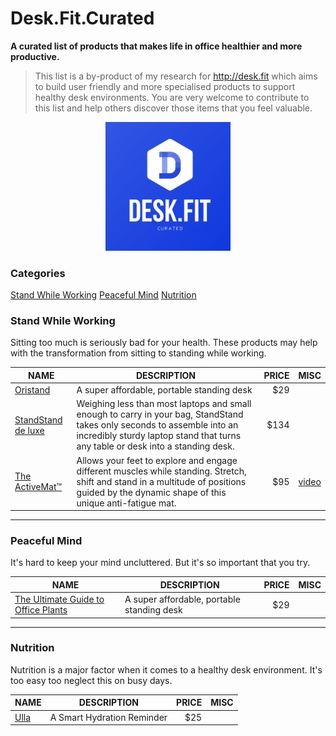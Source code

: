 # Desk.Fit.Curated


**A curated list of products that makes life in office healthier and more productive.**

> This list is a by-product of my research for http://desk.fit which aims to build user friendly and more specialised products to support healthy desk environments. You are very welcome to contribute to this list and help others discover those items that you feel valuable.


<p align="center">
  <img src="logo.png" width="200">
</p>


### Categories
[Stand While Working](#stand-while-working)
[Peaceful Mind](#peaceful-mind)
[Nutrition](#nutrition)


### Stand While Working

Sitting too much is seriously bad for your health. These products may help with the transformation from sitting to standing while working.

| NAME     | DESCRIPTION                                | PRICE | MISC |
|----------|--------------------------------------------|------:|------|
| [Oristand](https://oristand.co) | A super affordable, portable standing desk | $29   |      |
| [StandStand de luxe](https://www.standstand.com) | Weighing less than most laptops and small enough to carry in your bag, StandStand takes only seconds to assemble into an incredibly sturdy laptop stand that turns any table or desk into a standing desk. | $134 |      |
| [The ActiveMat™](https://www.varidesk.com/products/standing-desk-mat-activemat) | Allows your feet to explore and engage different muscles while standing. Stretch, shift and stand in a multitude of positions guided by the dynamic shape of this unique anti-fatigue mat. | $95 | [video](https://mediavaridesk.blob.core.windows.net/asset-8ac84258-845f-4773-b3c5-5a34c55088b5/6530_Varidesk_Active%20Mat_170911.mp4?sv=2015-07-08&sr=c&si=556b96c6-4012-4d94-a0e4-3c217778ef34&sig=MpFGcsd%2BK7gTQjhYsZYtJK9JESvZH%2FDcO0PvD5EpG1M%3D&st=2017-09-12T15%3A51%3A27Z&se=2117-09-12T15%3A51%3A27Z)|

----

### Peaceful Mind

It's hard to keep your mind uncluttered. But it's so important that you try.

| NAME     | DESCRIPTION                                | PRICE | MISC |
|----------|--------------------------------------------|------:|------|
| [The Ultimate Guide to Office Plants](https://www.ambius.com/blog/the-ultimate-guide-to-office-plants) | A super affordable, portable standing desk | $29   |      |

----

### Nutrition

Nutrition is a major factor when it comes to a healthy desk environment. It's too easy too neglect this on busy days.

| NAME     | DESCRIPTION                                | PRICE | MISC |
|----------|--------------------------------------------|------:|------|
| [Ulla](https://www.ulla.io) | A Smart Hydration Reminder | $25   |      |
